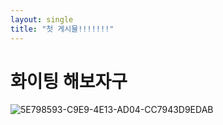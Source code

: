 ```yaml
---
layout: single
title: "첫 게시물!!!!!!!"
---
```


# 화이팅 해보자구


![5E798593-C9E9-4E13-AD04-CC7943D9EDAB](https://user-images.githubusercontent.com/100412066/224659833-e4f59c2f-ed3b-44dc-9aad-5f1405e74bab.JPG)
